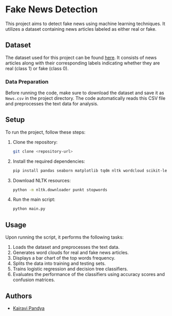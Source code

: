 # Fake News Detection

This project aims to detect fake news using machine learning techniques. It utilizes a dataset containing news articles labeled as either real or fake.

## Dataset

The dataset used for this project can be found [here](https://drive.google.com/file/d/1q5jpI5M1EA9x3YPrLupmiu3gffkmGlHj/view). It consists of news articles along with their corresponding labels indicating whether they are real (class 1) or fake (class 0).

### Data Preparation

Before running the code, make sure to download the dataset and save it as `News.csv` in the project directory. The code automatically reads this CSV file and preprocesses the text data for analysis.

## Setup

To run the project, follow these steps:

1. Clone the repository:

   ```bash
   git clone <repository-url>
   ```
2. Install the required dependencies:

   ```bash
   pip install pandas seaborn matplotlib tqdm nltk wordcloud scikit-learn
   ```
3. Download NLTK resources:

   ```bash
   python -m nltk.downloader punkt stopwords
   ```
4. Run the main script:

   ```bash
   python main.py
   ```

## Usage

Upon running the script, it performs the following tasks:

1. Loads the dataset and preprocesses the text data.
2. Generates word clouds for real and fake news articles.
3. Displays a bar chart of the top words frequency.
4. Splits the data into training and testing sets.
5. Trains logistic regression and decision tree classifiers.
6. Evaluates the performance of the classifiers using accuracy scores and confusion matrices.

## Authors

- [Kairavi Pandya](pandyakairavi@gmail.com)
